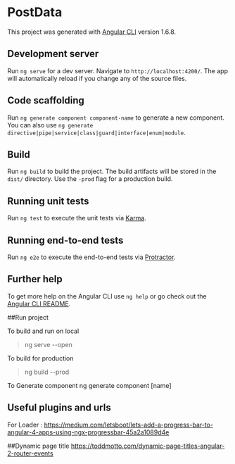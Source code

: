# PostData

This project was generated with [Angular CLI](https://github.com/angular/angular-cli) version 1.6.8.

## Development server

Run `ng serve` for a dev server. Navigate to `http://localhost:4200/`. The app will automatically reload if you change any of the source files.

## Code scaffolding

Run `ng generate component component-name` to generate a new component. You can also use `ng generate directive|pipe|service|class|guard|interface|enum|module`.

## Build

Run `ng build` to build the project. The build artifacts will be stored in the `dist/` directory. Use the `-prod` flag for a production build.

## Running unit tests

Run `ng test` to execute the unit tests via [Karma](https://karma-runner.github.io).

## Running end-to-end tests

Run `ng e2e` to execute the end-to-end tests via [Protractor](http://www.protractortest.org/).

## Further help

To get more help on the Angular CLI use `ng help` or go check out the [Angular CLI README](https://github.com/angular/angular-cli/blob/master/README.md).


##Run project

To build and run on local
>ng serve --open

To build for production
>ng build --prod

To Generate component
ng generate component [name]

## Useful plugins and urls
For Loader : https://medium.com/letsboot/lets-add-a-progress-bar-to-angular-4-apps-using-ngx-progressbar-45a2a1089d4e

##Dynamic page title
https://toddmotto.com/dynamic-page-titles-angular-2-router-events